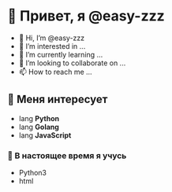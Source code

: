 # 👋 Привет, я @easy-zzz

- 👋 Hi, I’m @easy-zzz
- 👀 I’m interested in ...
- 🌱 I’m currently learning ...
- 💞️ I’m looking to collaborate on ...
- 📫 How to reach me ...

## 👀 Меня интересует 
- lang **Python**
- lang **Golang**
- lang **JavaScript**

### 🌱 В настоящее время я учусь
- Python3
- html

<!---
easy-zzz/easy-zzz is a ✨ special ✨ repository because its `README.md` (this file) appears on your GitHub profile.
You can click the Preview link to take a look at your changes.
--->
